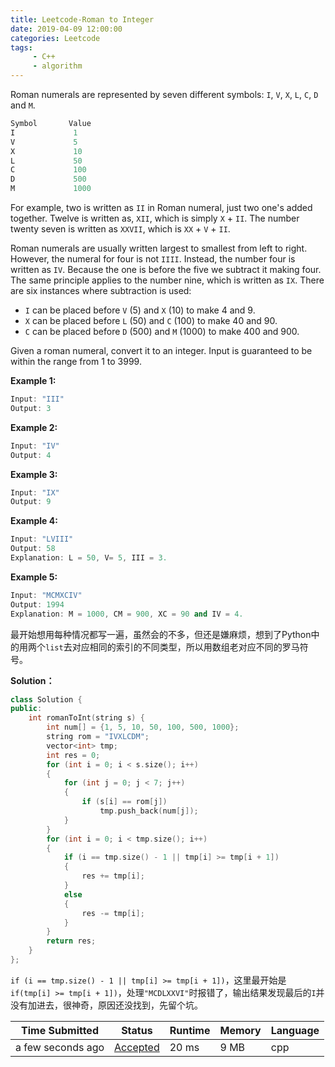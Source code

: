 ```yaml
---
title: Leetcode-Roman to Integer
date: 2019-04-09 12:00:00
categories: Leetcode
tags:
     - C++
     - algorithm
---
```


Roman numerals are represented by seven different symbols: `I`, `V`, `X`, `L`, `C`, `D` and `M`.

<!-- more -->

```c++
Symbol       Value
I             1
V             5
X             10
L             50
C             100
D             500
M             1000
```

For example, two is written as `II` in Roman numeral, just two one's added together. Twelve is written as, `XII`, which is simply `X` + `II`. The number twenty seven is written as `XXVII`, which is `XX` + `V` + `II`.

Roman numerals are usually written largest to smallest from left to right. However, the numeral for four is not `IIII`. Instead, the number four is written as `IV`. Because the one is before the five we subtract it making four. The same principle applies to the number nine, which is written as `IX`. There are six instances where subtraction is used:

- `I` can be placed before `V` (5) and `X` (10) to make 4 and 9. 
- `X` can be placed before `L` (50) and `C` (100) to make 40 and 90. 
- `C` can be placed before `D` (500) and `M` (1000) to make 400 and 900.

Given a roman numeral, convert it to an integer. Input is guaranteed to be within the range from 1 to 3999.

**Example 1:**

```c++
Input: "III"
Output: 3
```

**Example 2:**

```c++
Input: "IV"
Output: 4
```

**Example 3:**

```c++
Input: "IX"
Output: 9
```

**Example 4:**

```c++
Input: "LVIII"
Output: 58
Explanation: L = 50, V= 5, III = 3.
```

**Example 5:**

```c++
Input: "MCMXCIV"
Output: 1994
Explanation: M = 1000, CM = 900, XC = 90 and IV = 4.
```

最开始想用每种情况都写一遍，虽然会的不多，但还是嫌麻烦，想到了Python中的用两个`list`去对应相同的索引的不同类型，所以用数组老对应不同的罗马符号。

**Solution：**

```c++
class Solution {
public:
    int romanToInt(string s) {
        int num[] = {1, 5, 10, 50, 100, 500, 1000};
        string rom = "IVXLCDM";
        vector<int> tmp;
        int res = 0;
        for (int i = 0; i < s.size(); i++)
        {
            for (int j = 0; j < 7; j++)
            {
                if (s[i] == rom[j])
                    tmp.push_back(num[j]);
            }
        }
        for (int i = 0; i < tmp.size(); i++)
        {
            if (i == tmp.size() - 1 || tmp[i] >= tmp[i + 1])
            {
                res += tmp[i];
            }
            else
            {
                res -= tmp[i];
            }
        }
        return res;
    }
};
```

`if (i == tmp.size() - 1 || tmp[i] >= tmp[i + 1])`，这里最开始是`if(tmp[i] >= tmp[i + 1])`，处理`"MCDLXXVI"`时报错了，输出结果发现最后的`I`并没有加进去，很神奇，原因还没找到，先留个坑。

| Time Submitted    | Status                                                       | Runtime | Memory | Language |
| ----------------- | ------------------------------------------------------------ | ------- | ------ | -------- |
| a few seconds ago | [Accepted](https://leetcode.com/submissions/detail/218498486/) | 20 ms   | 9 MB   | cpp      |

